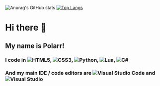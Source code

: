 ![Anurag's GitHub stats](https://github-readme-stats.vercel.app/api?username=thepolardeveloper&count_private=true&theme=radical)
[![Top Langs](https://github-readme-stats.vercel.app/api/top-langs/?username=thepolardeveloper&theme=radical&langs_count=3)](https://github.com/anuraghazra/github-readme-stats)

# Hi there 👋
## My name is Polarr!

### I code in ![HTML5](https://img.shields.io/badge/html5-%23E34F26.svg?style=for-the-badge&logo=html5&logoColor=white), 	![CSS3](https://img.shields.io/badge/css3-%231572B6.svg?style=for-the-badge&logo=css3&logoColor=white), ![Python](https://img.shields.io/badge/python-3670A0?style=for-the-badge&logo=python&logoColor=ffdd54), ![Lua](https://img.shields.io/badge/lua-%232C2D72.svg?style=for-the-badge&logo=lua&logoColor=white), ![C#](https://img.shields.io/badge/c%23-%23239120.svg?style=for-the-badge&logo=c-sharp&logoColor=white)

### And my main IDE / code editors are ![Visual Studio Code](https://img.shields.io/badge/Visual%20Studio%20Code-0078d7.svg?style=for-the-badge&logo=visual-studio-code&logoColor=white) and ![Visual Studio](https://img.shields.io/badge/Visual%20Studio-5C2D91.svg?style=for-the-badge&logo=visual-studio&logoColor=white)
